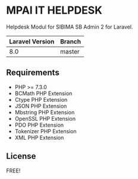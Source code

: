 # MPAI IT HELPDESK
Helpdesk Modul for SIBIMA
SB Admin 2 for Laravel.

| Laravel Version | Branch |
|-----------------|--------|
| 8.0             | master |

## Requirements

- PHP >= 7.3.0
- BCMath PHP Extension
- Ctype PHP Extension
- JSON PHP Extension
- Mbstring PHP Extension
- OpenSSL PHP Extension
- PDO PHP Extension
- Tokenizer PHP Extension
- XML PHP Extension


## License
FREE!